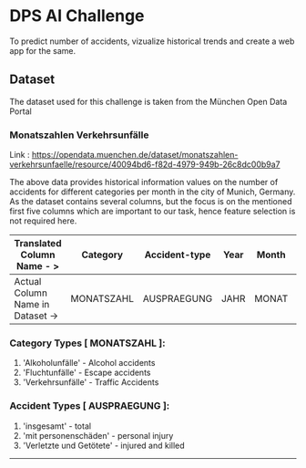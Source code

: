 # DPS AI Challenge

To predict number of accidents, vizualize historical trends and create a web app for the same.

## Dataset

The dataset used for this challenge is taken from the München Open Data Portal

### Monatszahlen Verkehrsunfälle

Link : https://opendata.muenchen.de/dataset/monatszahlen-verkehrsunfaelle/resource/40094bd6-f82d-4979-949b-26c8dc00b9a7

The above data provides historical information values on the number of accidents for different categories per month in the
city of Munich, Germany. As the dataset contains several columns, but the focus is on the mentioned first five columns which are important to our task, hence feature selection is not required here.

| Translated Column Name - >       | Category   | Accident-type | Year | Month | Value |
| -------------------------------- | ---------- | ------------- | ---- | ----- | ----- |
| Actual Column Name in Dataset -> | MONATSZAHL | AUSPRAEGUNG   | JAHR | MONAT | WERT  |

### Category Types [ MONATSZAHL ]:

1. 'Alkoholunfälle' - Alcohol accidents
2. 'Fluchtunfälle' - Escape accidents
3. 'Verkehrsunfälle' - Traffic Accidents

### Accident Types [ AUSPRAEGUNG ]:

1. 'insgesamt' - total
2. 'mit personenschäden' - personal injury
3. 'Verletzte und Getötete' - injured and killed

---
